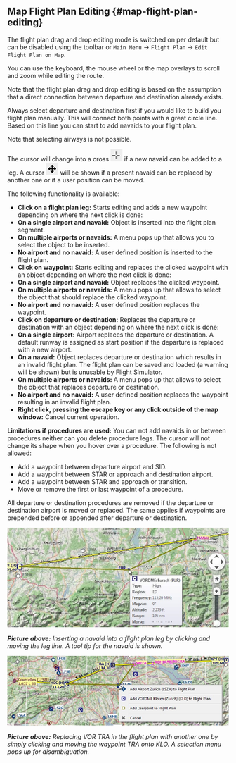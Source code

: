 ## Map Flight Plan Editing {#map-flight-plan-editing}

The flight plan drag and drop editing mode is switched on per default but can be disabled using the toolbar or `Main Menu` -> `Flight Plan` -> `Edit Flight Plan on Map`.

You can use the keyboard, the mouse wheel or the map overlays to scroll and zoom while editing the route.

Note that the flight plan drag and drop editing is based on the assumption that a direct connection between departure and destination already exists.

Always select departure and destination first if you would like to build you flight plan manually. This will connect both points with a great circle line. Based on this line you can start to add navaids to your flight plan.

Note that selecting airways is not possible.

The cursor will change into a cross ![Cursor Cross](../images/cursorcross.png) if a new navaid can be added to a leg. A cursor ![Cursor Move](../images/cursormove.png) will be shown if a present navaid can be replaced by another one or if a user position can be moved.

The following functionality is available:

* **Click on a flight plan leg:** Starts editing and adds a new waypoint depending on where the next click is done:
 *   **On a single airport and navaid:** Object is inserted into the flight plan segment.
 *   **On multiple airports or navaids:** A menu pops up that allows you to select the object to be inserted.
 *   **No airport and no navaid:** A user defined position is inserted to the flight plan.
*   **Click on waypoint:** Starts editing and replaces the clicked waypoint with an object depending on where the next click is done:
  *   **On a single airport and navaid:** Object replaces the clicked waypoint.
  *   **On multiple airports or navaids:** A menu pops up that allows to select the object that should replace the clicked waypoint.
  *   **No airport and no navaid:** A user defined position replaces the waypoint.
* **Click on departure or destination:** Replaces the departure or destination with an object depending on where the next click is done:
 *   **On a single airport:** Airport replaces the departure or destination. A default runway is assigned as start position if the departure is replaced with a new airport.
 *   **On a navaid:** Object replaces departure or destination which results in an invalid flight plan. The flight plan can be saved and loaded (a warning will be shown) but is unusable by Flight Simulator.
 *   **On multiple airports or navaids:** A menu pops up that allows to select the object that replaces departure or destination.
 *   **No airport and no navaid:** A user defined position replaces the waypoint resulting in an invalid flight plan.
*   **Right click, pressing the escape key or any click outside of the map window:** Cancel current operation.

**Limitations if procedures are used:** You can not add navaids in or between procedures neither can you delete procedure legs. The cursor will not change its shape when you hover over a procedure. The following is not allowed:
* Add a waypoint between departure airport and SID.
* Add a waypoint between STAR or approach and destination airport.
* Add a waypoint between STAR and approach or transition.
* Move or remove the first or last waypoint of a procedure.

All departure or destination procedures are removed if the departure or destination airport is moved or replaced. The same applies if waypoints are prepended before or appended after departure or destination.

![Flight Plan Edit](../images/fpedit.jpg "Flight Plan Edit")

_**Picture above:** Inserting a navaid into a flight plan leg by clicking and moving the leg line. A tool tip for the navaid is shown._

![Flight Plan Edit](../images/fpedit2.jpg "Flight Plan Edit")

_**Picture above:** Replacing VOR TRA in the flight plan with another one by simply clicking and moving the waypoint TRA onto KLO. A selection menu pops up for disambiguation._


